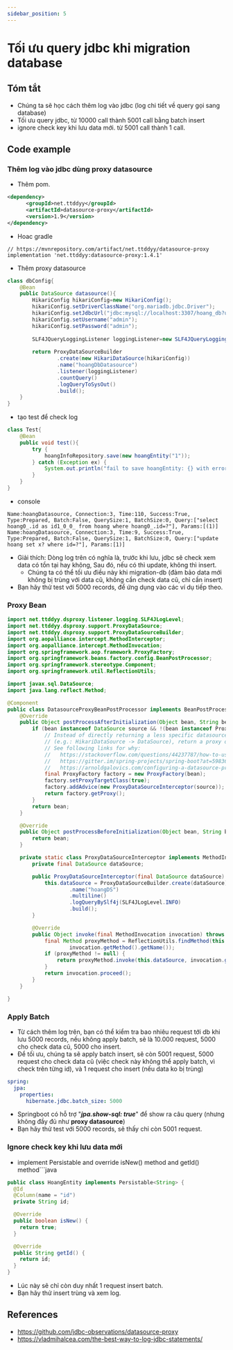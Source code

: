 ```yaml
---
sidebar_position: 5
---
```


# Tối ưu query jdbc khi migration database

## Tóm tắt
- Chúng ta sẽ học cách thêm log vào jdbc (log chi tiết về query gọi sang database) 
- Tối ưu query jdbc, từ 10000 call thành 5001 call bằng batch insert
- ignore check key khi lưu data mới. từ 5001 call thành 1 call.

## Code example
### Thêm log vào jdbc dùng **proxy datasource**
- Thêm pom.
```xml
<dependency>
      <groupId>net.ttddyy</groupId>
      <artifactId>datasource-proxy</artifactId>
      <version>1.9</version>
</dependency>
```
- Hoac gradle
```
// https://mvnrepository.com/artifact/net.ttddyy/datasource-proxy
implementation 'net.ttddyy:datasource-proxy:1.4.1'
```

- Thêm proxy datasource
```java
class dbConfig{
    @Bean
    public DataSource datasource(){
        HikariConfig hikariConfig=new HikariConfig();
        hikariConfig.setDriverClassName("org.mariadb.jdbc.Driver");
        hikariConfig.setJdbcUrl("jdbc:mysql://localhost:3307/hoang_db?useSSL=false&useUnicode=yes&characterEncoding=UTF-8");
        hikariConfig.setUsername("admin");
        hikariConfig.setPassword("admin");
    
        SLF4JQueryLoggingListener loggingListener=new SLF4JQueryLoggingListener();
    
        return ProxyDataSourceBuilder
                .create(new HikariDataSource(hikariConfig))
                .name("hoangDbDatasource")
                .listener(loggingListener)
                .countQuery()
                .logQueryToSysOut()
                .build();
    }
}
```
- tạo test để check log
```java
class Test{
    @Bean
    public void test(){
        try {
            hoangInfoRepository.save(new hoangEntity("1"));
        } catch (Exception ex) {
            System.out.println("fail to save hoangEntity: {} with error" + ex);
        }
    }
}
```
- console
```
Name:hoangDatasource, Connection:3, Time:110, Success:True, Type:Prepared, Batch:False, QuerySize:1, BatchSize:0, Query:["select hoang0_.id as id1_0_0_ from hoang where hoang0_.id=?"], Params:[(1)]
Name:hoangDatasource, Connection:3, Time:9, Success:True, Type:Prepared, Batch:False, QuerySize:1, BatchSize:0, Query:["update hoang set x? where id=?"], Params:[1)]
```
- Giải thích: Dòng log trên có nghĩa là, trước khi lưu, jdbc sẽ check xem data có tồn tại hay không, Sau đó, nếu có thì update, không thì insert.
  - Chúng ta có thể tối ưu điều này khi migration-db (đảm bảo data mới không bị trùng với data cũ, không cần check data cũ, chỉ cần insert)
- Bạn hãy thử test với 5000 records, để ứng dụng vào các ví dụ tiếp theo.

### Proxy Bean
```java
import net.ttddyy.dsproxy.listener.logging.SLF4JLogLevel;
import net.ttddyy.dsproxy.support.ProxyDataSource;
import net.ttddyy.dsproxy.support.ProxyDataSourceBuilder;
import org.aopalliance.intercept.MethodInterceptor;
import org.aopalliance.intercept.MethodInvocation;
import org.springframework.aop.framework.ProxyFactory;
import org.springframework.beans.factory.config.BeanPostProcessor;
import org.springframework.stereotype.Component;
import org.springframework.util.ReflectionUtils;

import javax.sql.DataSource;
import java.lang.reflect.Method;

@Component
public class DatasourceProxyBeanPostProcessor implements BeanPostProcessor {
    @Override
    public Object postProcessAfterInitialization(Object bean, String beanName) {
        if (bean instanceof DataSource source && !(bean instanceof ProxyDataSource)) {
            // Instead of directly returning a less specific datasource bean
            // (e.g.: HikariDataSource -> DataSource), return a proxy object.
            // See following links for why:
            //   https://stackoverflow.com/questions/44237787/how-to-use-user-defined-database-proxy-in-datajpatest
            //   https://gitter.im/spring-projects/spring-boot?at=5983602d2723db8d5e70a904
            //   https://arnoldgalovics.com/configuring-a-datasource-proxy-in-spring-boot/
            final ProxyFactory factory = new ProxyFactory(bean);
            factory.setProxyTargetClass(true);
            factory.addAdvice(new ProxyDataSourceInterceptor(source));
            return factory.getProxy();
        }
        return bean;
    }

    @Override
    public Object postProcessBeforeInitialization(Object bean, String beanName) {
        return bean;
    }

    private static class ProxyDataSourceInterceptor implements MethodInterceptor {
        private final DataSource dataSource;

        public ProxyDataSourceInterceptor(final DataSource dataSource) {
            this.dataSource = ProxyDataSourceBuilder.create(dataSource)
                    .name("hoangDS")
                    .multiline()
                    .logQueryBySlf4j(SLF4JLogLevel.INFO)
                    .build();
        }

        @Override
        public Object invoke(final MethodInvocation invocation) throws Throwable {
            final Method proxyMethod = ReflectionUtils.findMethod(this.dataSource.getClass(),
                    invocation.getMethod().getName());
            if (proxyMethod != null) {
                return proxyMethod.invoke(this.dataSource, invocation.getArguments());
            }
            return invocation.proceed();
        }
    }

}
```

### Apply Batch
- Từ cách thêm log trên, bạn có thể kiểm tra bao nhiêu request tới db khi lưu 5000 records, nếu không apply batch, sẽ là 10.000 request, 5000 cho check data cũ, 5000 cho insert.
- Để tối ưu, chúng ta sẽ apply batch insert, sẽ còn 5001 request, 5000 request cho check data cũ (việc check này không thể apply batch, vì check trên từng id), và 1 request cho insert (nếu data ko bị trùng)
```yaml
spring:
  jpa:
    properties:
      hibernate.jdbc.batch_size: 5000
```
- Springboot có hỗ trợ "**_jpa.show-sql: true_**" để show ra câu query (nhưng không đầy đủ như **proxy datasource**)
- Bạn hãy thử test với 5000 records, sẽ thấy chỉ còn 5001 request.

### Ignore check key khi lưu data mới
- implement Persistable and override isNew() method and getId() method```java
```java
public class HoangEntity implements Persistable<String> {
  @Id
  @Column(name = "id")
  private String id;

  @Override
  public boolean isNew() {
    return true;
  }

  @Override
  public String getId() {
    return id;
  }
}
```
- Lúc này sẽ chỉ còn duy nhất 1 request insert batch. 
- Bạn hãy thử insert trùng và xem log.

## References
- https://github.com/jdbc-observations/datasource-proxy
- https://vladmihalcea.com/the-best-way-to-log-jdbc-statements/